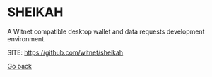 # SHEIKAH
 
 A Witnet compatible desktop wallet and data
 requests development environment.
 
 SITE: https://github.com/witnet/sheikah

 [Go back](https://portable-linux-apps.github.io/apps.html)
